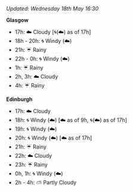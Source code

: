 *Updated: Wednesday 18th May 16:30*

**Glasgow**

* 17h: :cloud: Cloudy [:cyclone:(:cloud:) as of 17h]
* 18h - 20h: :cyclone: Windy (:cloud:)
* 21h: :umbrella: Rainy
* 22h - 0h: :cyclone: Windy (:cloud:)
* 1h: :umbrella: Rainy
* 2h, 3h: :cloud: Cloudy
* 4h: :umbrella: Rainy

**Edinburgh**

* 17h: :cloud: Cloudy
* 18h: :cyclone: Windy (:cloud:) [:cloud: as of 9h, :cyclone:(:cloud:) as of 17h]
* 19h: :cyclone: Windy (:cloud:)
* 20h: :cyclone: Windy (:cloud:) [:cloud: as of 17h]
* 21h: :umbrella: Rainy
* 22h: :cloud: Cloudy
* 23h: :umbrella: Rainy
* 0h, 1h: :cyclone: Windy (:cloud:)
* 2h - 4h: :partly_sunny: Partly Cloudy

